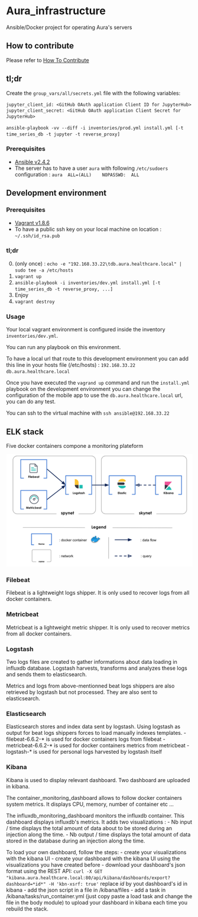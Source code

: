 # Aura_infrastructure
Ansible/Docker project for operating Aura's servers

## How to contribute
Please refer to [How To Contribute](https://github.com/Aura-healthcare/Aura_infrastructure/blob/master/CONTRIBUTING.md)

## tl;dr
Create the `group_vars/all/secrets.yml` file with the following variables:
```
jupyter_client_id: <GitHub OAuth application Client ID for JupyterHub>
jupyter_client_secret: <GitHub OAuth application Client Secret for JupyterHub>
```

`ansible-playbook -vv --diff -i inventories/prod.yml install.yml [-t time_series_db -t jupyter -t reverse_proxy]`

### Prerequisites
 * [Ansible v2.4.2](https://www.ansible.com/)
 * The server has to have a user `aura` with following `/etc/sudoers` configuration : `aura  ALL=(ALL)    NOPASSWD:  ALL`

## Development environment
### Prerequisites
 * [Vagrant v1.8.6](https://www.vagrantup.com/)
 * To have a public ssh key on your local machine on location : `~/.ssh/id_rsa.pub`
### tl;dr
 0. (only once) : `echo -e "192.168.33.22\tdb.aura.healthcare.local" | sudo tee -a /etc/hosts`
 1. `vagrant up`
 2. `ansible-playbook -i inventories/dev.yml install.yml [-t time_series_db -t reverse_proxy, ...]`
 3. Enjoy
 4. `vagrant destroy` 

### Usage
Your local vagrant environment is configured inside the inventory `inventories/dev.yml`.

You can run any playbook on this environment.

To have a local url that route to this development environment you can add this line in your hosts file (/etc/hosts) : `192.168.33.22   db.aura.healthcare.local`

Once you have executed the `vagrand up` command and run the `install.yml` playbook on the development environment you can change the configuration of the mobile app to use the `db.aura.healthcare.local` url, you can do any test.

You can ssh to the virtual machine with `ssh ansible@192.168.33.22` 


## ELK stack

Five docker containers compone a monitoring plateform

![Alt text](images/elk_diagram.png)

### Filebeat

Filebeat is a lightweight logs shipper. It is only used to recover logs from all docker containers.

### Metricbeat

Metricbeat is a lightweight metric shipper. It is only used to recover metrics from all docker containers.

### Logstash

Two logs files are created to gather informations about data loading in influxdb database. Logstash harvests, transforms and analyzes these logs and sends them to elasticsearch.

Metrics and logs from above-mentionned beat logs shippers are also retrieved by logstash but not processed. They are also sent to elasticsearch.

### Elasticsearch

Elasticsearch stores and index data sent by logstash. Using logstash as output for beat logs shippers forces to load manually indexes templates.
    - filebeat-6.6.2-* is used for docker containers logs from filebeat
    - metricbeat-6.6.2-* is used for docker containers metrics from metricbeat
    - logstash-* is used for personal logs harvested by logstash itself

### Kibana

Kibana is used to display relevant dashboard. Two dashboard are uploaded in kibana.

The container_monitoring_dashboard allows to follow docker containers system metrics. It displays CPU, memory, number of container etc ...

The influxdb_monitoring_dashboard monitors the influxdb container. This dashboard displays influxdb's metrics. It adds two visualizations :
    - Nb input / time displays the total amount of data about to be stored during an injection along the time.
    - Nb output / time displays the total amount of data stored in the database during an injection along the time.

To load your own dashboard, follow the steps:
    - create your visualizations with the kibana UI
    - create your dashboard with the kibana UI using the visualizations you have created before
    - download your dashboard's json format using the REST API:
        `curl -X GET "kibana.aura.healthcare.local:80/api/kibana/dashboards/export?dashboard=*id*" -H 'kbn-xsrf: true'`
        replace *id* by yout dashboard's id in kibana
    - add the json script in a file in /kibana/files
    - add a task in /kibana/tasks/run_container.yml (just copy paste a load task and change the file in the body module) to upload your dashboard in kibana each time you rebuild the stack.